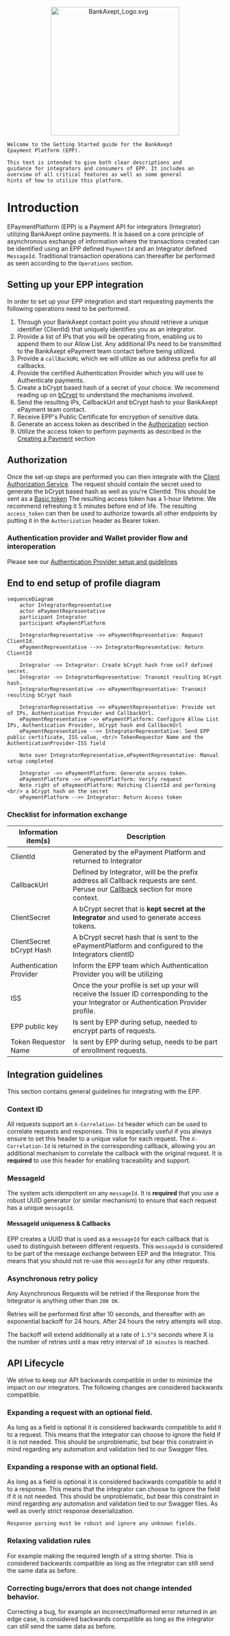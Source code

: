 <p align="center">
<img alt="BankAxept_Logo.svg" src="../assets/images/bankaxept_logo.svg" width="300"/>
</p>

```
Welcome to the Getting Started guide for the BankAxept 
Epayment Platform (EPP).

This text is intended to give both clear descriptions and 
guidance for integrators and consumers of EPP. It includes an
overview of all critical features as well as some general
hints of how to utilize this platform.
```

# Introduction
EPaymentPlatform (EPP) is a Payment API for integrators (Integrator) utilizing BankAxept online payments. 
It is based on a core principle of asynchronous exchange of information where the transactions created can be identified using an EPP defined `PaymentId` and an Integrator defined `MessageId`. 
Traditional transaction operations can thereafter be performed as seen according to the `Operations` section.

## Setting up your EPP integration

In order to set up your EPP integration and start requesting payments the following operations need to 
be performed.

1. Through your BankAxept contact point you should retrieve a unique identifier (ClientId) that uniquely identifies you as an integrator.
2. Provide a list of IPs that you will be operating from, enabling us to append them to our Allow List. Any additional IPs need to be transmitted to the BankAxept ePayment team contact before being utilized.
3. Provide a `callBackURL` which we will utilize as our address prefix for all callbacks.
4. Provide the certified Authentication Provider which you  will use to Authenticate payments. 
5. Create a bCrypt based hash of a secret of your choice. We recommend reading up on [bCrypt](https://en.wikipedia.org/wiki/Bcrypt#) to understand the mechanisms involved. 
6. Send the resulting IPs, CallbackUrl and bCrypt hash to your BankAxept ePayment team contact. 
7. Receive EPP's Public Certificate for encryption of sensitive data.
8. Generate an access token as described in the [Authorization](#authorization) section 
9. Utilize the access token to perform payments as described in the [Creating a Payment](#creating-a-payment) section

## Authorization

Once the set-up steps are performed you can then integrate with the [Client Authorization Service](assets/swagger/swagger_integrator_accesstoken_bankaxept.mdl).
The request should contain the secret used to generate the bCrypt based hash as well as you're ClientId. This should be sent as a [Basic token](https://en.wikipedia.org/wiki/Basic_access_authentication)
The resulting access token has a 1-hour lifetime. We recommend refreshing it 5 minutes before end of life. The resulting `access_token` can then be used to authorize
towards all other endpoints by putting it in the `Authorization` header as Bearer token.

### Authentication provider and Wallet provider flow and interoperation

Please see our [Authentication Provider setup and guidelines](/authentication_interoperability) 

## End to end setup of profile diagram

```mermaid
sequenceDiagram
    actor IntegratorRepresentative
    actor ePaymentRepresentative
    participant Integrator
    participant ePaymentPlatform
    
    IntegratorRepresentative ->> ePaymentRepresentative: Request ClientId.
    ePaymentRepresentative -->> IntegratorRepresentative: Return ClientId

    Integrator ->> Integrator: Create bCrypt hash from self defined secret.
    Integrator ->> IntegratorRepresentative: Transmit resulting bCrypt hash.
    IntegratorRepresentative ->> ePaymentRepresentative: Transmit resulting bCrypt hash

    IntegratorRepresentative ->> ePaymentRepresentative: Provide set of IPs, Authentication Provider and CallbackUrl.
    ePaymentRepresentative ->> ePaymentPlatform: Configure Allow List IPs, Authentication Provider, bCrypt hash and CallbackUrl
    ePaymentRepresentative -->> IntegratorRepresentative: Send EPP public certificate, ISS value, <br/> TokenRequestor Name and the AuthenticationProvider-ISS field
    
    Note over IntegratorRepresentative,ePaymentRepresentative: Manual setup completed
    
    Integrator ->> ePaymentPlatform: Generate access token.
    ePaymentPlatform ->> ePaymentPlatform: Verify request 
    Note right of ePaymentPlatform: Matching ClientId and performing <br/> a bCrypt hash on the secret
    ePaymentPlatform -->> Integrator: Return Access token
```

### Checklist for information exchange

| Information item(s)      | Description                                                                                                                                   |
|--------------------------|-----------------------------------------------------------------------------------------------------------------------------------------------|
| ClientId                 | Generated by the ePayment Platform and returned to Integrator                                                                                 |
| CallbackUrl              | Defined by Integrator, will be the prefix address all Callback requests are sent. Peruse our [Callback](#callbacks) section for more context. |
| ClientSecret             | A bCrypt secret that is **kept secret at the Integrator** and used to generate access tokens.                                                 |
| ClientSecret bCrypt Hash | A bCrypt secret hash that is sent to the ePaymentPlatform and configured to the Integrators clientID                                          |
| Authentication Provider  | Inform the EPP team which Authentication Provider you will be utilizing                                                                       |
| ISS                      | Once the your profile is set up your will receive the Issuer ID corresponding to the your Integrator or Authentication Provider profile.      |
| EPP public key           | Is sent by EPP during setup, needed to encrypt parts of requests.                                                                             |
| Token Requestor Name     | Is sent by EPP during setup, needs to be part of enrollment requests.                                                                         |

## Integration guidelines

This section contains general guidelines for integrating with the EPP.

### Context ID 
All requests support an `X-Correlation-Id` header which can be used to correlate requests and responses. This is especially useful if you always ensure to set this header to a unique value for each request.
The `X-Correlation-Id` is returned in the corresponding callback, allowing you an additional mechanism to correlate the callback with the original request. It is **required** to use this header for enabling traceability and support. 

### MessageId
The system acts idempotent on any `messageId`. It is **required** that you use a robust UUID generator (or similar mechanism) to ensure that each request has a unique `messageId`. 

#### MessageId uniqueness & Callbacks
EPP creates a UUID that is used as a `messageId` for each callback that is used to distinguish between different requests. This `messageId` is considered to be part of the message exchange between EEP and the Integrator.
This means that you should not re-use this `messageId` for any other requests.

### Asynchronous retry policy
Any Asynchronous Requests will be retried if the Response from the Integrator is anything other than `200 OK`.

Retries will be performed first after 10 seconds, and thereafter with an exponential backoff for 24 hours. After 24 hours the retry attempts will stop.

The backoff will extend additionally at a rate of `1.5^X` seconds where X is the number of retries until a max retry interval of `10 minutes` is reached.

## API Lifecycle

We strive to keep our API backwards compatible in order to minimize the impact on our integrators. 
The following changes are considered backwards compatible.

### Expanding a request with an optional field.

As long as a field is optional it is considered backwards compatible to add it to a request. This means that the integrator can choose to ignore the field if it is not needed.
This should be unproblematic, but bear this constraint in mind regarding any automation and validation tied to our Swagger files.

### Expanding a response with an optional field.

As long as a field is optional it is considered backwards compatible to add it to a response. This means that the integrator can choose to ignore the field if it is not needed.
This should be unproblematic, but bear this constraint in mind regarding any automation and validation tied to our Swagger files. As well as overly strict response deserialization.

`Response parsing must be robust and ignore any unknown fields.`

### Relaxing validation rules

For example making the required length of a string shorter. This is considered backwards compatible as long as the integrator can still send the same data as before.

### Correcting bugs/errors that does not change intended behavior.

Correcting a bug, for example an incorrect/malformed error returned in an edge case, is considered backwards compatible as long as the integrator can still send the same data as before.
